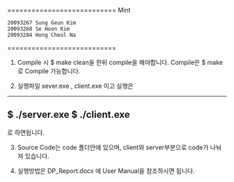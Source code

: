 ===========================
			Mint

	20093267 Sung Geun Kim
	20093268 Se Hoon Kim
	20093284 Hong Cheol Na
===========================

1. Compile 시 $ make clean을 한뒤 compile을 해야합니다.
Compile은 $ make 로 Compile 가능합니다.

2. 실행파일  sever.exe , client.exe 이고 실행은
----------------
$ ./server.exe
$ ./client.exe
----------------
로 하면됩니다.

3. Source Code는 code 폴더안에 있으며, client와 server부분으로
code가 나눠져 있습니다.

4. 실행방법은 DP_Report.docx 에 User Manual을 참조하시면 됩니다.